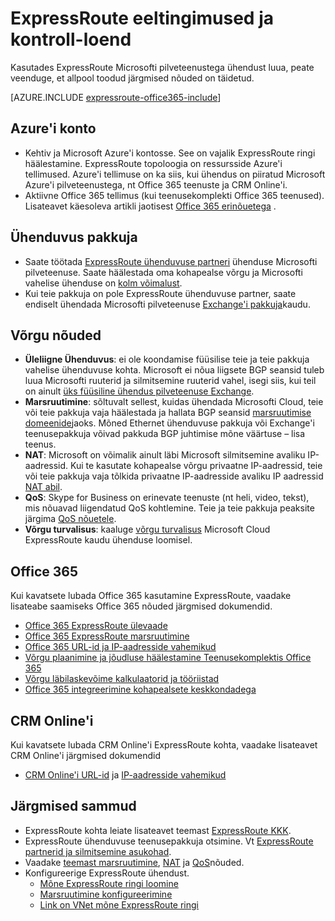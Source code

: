 <properties
   pageTitle="Eeltingimused ExpressRoute vastuvõtmiseks | Microsoft Azure'i"
   description="Sellelt lehelt leiate loendi nõudeid täita, enne kui saate tellida mõni Azure ExpressRoute ringi."
   documentationCenter="na"
   services="expressroute"
   authors="cherylmc"
   manager="carmonm"
   editor=""/>
<tags
   ms.service="expressroute"
   ms.devlang="na"
   ms.topic="get-started-article"
   ms.tgt_pltfrm="na"
   ms.workload="infrastructure-services"
   ms.date="10/10/2016"
   ms.author="cherylmc"/>


# <a name="expressroute-prerequisites--checklist"></a>ExpressRoute eeltingimused ja kontroll-loend  

Kasutades ExpressRoute Microsofti pilveteenustega ühendust luua, peate veenduge, et allpool toodud järgmised nõuded on täidetud.

[AZURE.INCLUDE [expressroute-office365-include](../../includes/expressroute-office365-include.md)]

## <a name="azure-account"></a>Azure'i konto

- Kehtiv ja Microsoft Azure'i kontosse. See on vajalik ExpressRoute ringi häälestamine. ExpressRoute topoloogia on ressursside Azure'i tellimused. Azure'i tellimuse on ka siis, kui ühendus on piiratud Microsoft Azure'i pilveteenustega, nt Office 365 teenuste ja CRM Online'i.
- Aktiivne Office 365 tellimus (kui teenusekomplekti Office 365 teenused). Lisateavet käesoleva artikli jaotisest [Office 365 erinõuetega](#office-365-specific-requirements) .

## <a name="connectivity-provider"></a>Ühenduvus pakkuja
- Saate töötada [ExpressRoute ühenduvuse partneri](expressroute-locations.md#partners) ühenduse Microsofti pilveteenuse. Saate häälestada oma kohapealse võrgu ja Microsofti vahelise ühenduse on [kolm võimalust](expressroute-introduction.md#howtoconnect). 
- Kui teie pakkuja on pole ExpressRoute ühenduvuse partner, saate endiselt ühendada Microsofti pilveteenuse [Exchange'i pakkuja](expressroute-locations.md#nonpartners)kaudu.

## <a name="network-requirements"></a>Võrgu nõuded
- **Üleliigne Ühenduvus**: ei ole koondamise füüsilise teie ja teie pakkuja vahelise ühenduvuse kohta. Microsoft ei nõua liigsete BGP seansid tuleb luua Microsofti ruuterid ja silmitsemine ruuterid vahel, isegi siis, kui teil on ainult [üks füüsiline ühendus pilveteenuse Exchange](expressroute-faqs.md#onep2plink). 
- **Marsruutimine**: sõltuvalt sellest, kuidas ühendada Microsofti Cloud, teie või teie pakkuja vaja häälestada ja hallata BGP seansid [marsruutimise domeenide](expressroute-circuit-peerings.md)jaoks. Mõned Ethernet ühenduvuse pakkuja või Exchange'i teenusepakkuja võivad pakkuda BGP juhtimise mõne väärtuse – lisa teenus.
- **NAT**: Microsoft on võimalik ainult läbi Microsoft silmitsemine avaliku IP-aadressid. Kui te kasutate kohapealse võrgu privaatne IP-aadressid, teie või teie pakkuja vaja tõlkida privaatne IP-aadresside avaliku IP aadressid [NAT abil](expressroute-nat.md).
- **QoS**: Skype for Business on erinevate teenuste (nt heli, video, tekst), mis nõuavad liigendatud QoS kohtlemine. Teie ja teie pakkuja peaksite järgima [QoS nõuetele](expressroute-qos.md).
- **Võrgu turvalisus**: kaaluge [võrgu turvalisus](../best-practices-network-security.md) Microsoft Cloud ExpressRoute kaudu ühenduse loomisel.
 
## <a name="office-365"></a>Office 365

Kui kavatsete lubada Office 365 kasutamine ExpressRoute, vaadake lisateabe saamiseks Office 365 nõuded järgmised dokumendid.


- [Office 365 ExpressRoute ülevaade](https://support.office.com/en-us/article/Azure-ExpressRoute-for-Office-365-6d2534a2-c19c-4a99-be5e-33a0cee5d3bd)
- [Office 365 ExpressRoute marsruutimine](https://support.office.com/en-us/article/Routing-with-ExpressRoute-for-Office-365-e1da26c6-2d39-4379-af6f-4da213218408)
- [Office 365 URL-id ja IP-aadresside vahemikud](https://support.office.com/en-us/article/Office-365-URLs-and-IP-address-ranges-8548a211-3fe7-47cb-abb1-355ea5aa88a2)
- [Võrgu plaanimine ja jõudluse häälestamine Teenusekomplektis Office 365](https://support.office.com/en-us/article/Network-planning-and-performance-tuning-for-Office-365-e5f1228c-da3c-4654-bf16-d163daee8848)
- [Võrgu läbilaskevõime kalkulaatorid ja tööriistad](https://support.office.com/en-us/article/Network-and-migration-planning-for-Office-365-f5ee6c33-bcd7-4b0b-b0f8-dc1d9fb8d132)
- [Office 365 integreerimine kohapealsete keskkondadega](https://support.office.com/en-us/article/Office-365-integration-with-on-premises-environments-263faf8d-aa21-428b-aed3-2021837a4b65)

## <a name="crm-online"></a>CRM Online'i 
Kui kavatsete lubada CRM Online'i ExpressRoute kohta, vaadake lisateavet CRM Online'i järgmised dokumendid

- [CRM Online'i URL-id](https://support.microsoft.com/kb/2655102) ja [IP-aadresside vahemikud](https://support.microsoft.com/kb/2728473)

## <a name="next-steps"></a>Järgmised sammud

- ExpressRoute kohta leiate lisateavet teemast [ExpressRoute KKK](expressroute-faqs.md).
- ExpressRoute ühenduvuse teenusepakkuja otsimine. Vt [ExpressRoute partnerid ja silmitsemine asukohad](expressroute-locations.md).
- Vaadake [teemast marsruutimine](expressroute-routing.md), [NAT](expressroute-nat.md) ja [QoS](expressroute-qos.md)nõuded.
- Konfigureerige ExpressRoute ühendust.
    - [Mõne ExpressRoute ringi loomine](expressroute-howto-circuit-classic.md)
    - [Marsruutimine konfigureerimine](expressroute-howto-routing-classic.md)
    - [Link on VNet mõne ExpressRoute ringi](expressroute-howto-linkvnet-classic.md)

